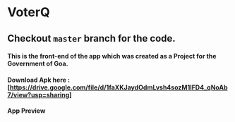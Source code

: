 # VoterQ

## Checkout ```master``` branch for the code.

#### This is the front-end of the app which was created as a Project for the Government of Goa.

#### Download Apk here : [https://drive.google.com/file/d/1faXKJaydOdmLvsh4sozM1lFD4_qNoAb7/view?usp=sharing]

#### App Preview

